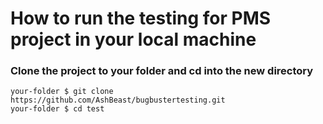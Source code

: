# How to run the testing for PMS project in your local machine

### Clone the project to your folder and cd into the new directory

```
your-folder $ git clone https://github.com/AshBeast/bugbustertesting.git
your-folder $ cd test
```
